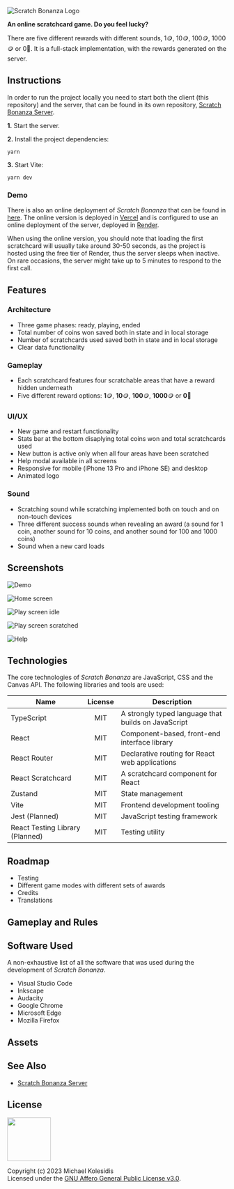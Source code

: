 ![Scratch Bonanza Logo](./public/assets/logo.png)

**An online scratchcard game. Do you feel lucky?**

There are five different rewards with different sounds, 1🪙, 10🪙, 100🪙, 1000🪙 or 0🍌. It is a full-stack implementation, with the rewards generated on the server.

## Instructions

In order to run the project locally you need to start both the client (this repository) and the server, that can be found in its own repository, [Scratch Bonanza Server](https://github.com/michaelkolesidis/scratch-bonanza-server).

**1.** Start the server.

**2.** Install the project dependencies:

```
yarn
```

**3.** Start Vite:

```
yarn dev
```

### Demo

There is also an online deployment of _Scratch Bonanza_ that can be found in [here](https://scratch-bonanza.vercel.app/). The online version is deployed in [Vercel](https://vercel.com/) and is configured to use an online deployment of the server, deployed in [Render](https://render.com/).

When using the online version, you should note that loading the first scratchcard will usually take around 30-50 seconds, as the project is hosted using the free tier of Render, thus the server sleeps when inactive. On rare occasions, the server might take up to 5 minutes to respond to the first call.

## Features

### Architecture

- Three game phases: ready, playing, ended
- Total number of coins won saved both in state and in local storage
- Number of scratchcards used saved both in state and in local storage
- Clear data functionality

### Gameplay

- Each scratchcard features four scratchable areas that have a reward hidden underneath
- Five different reward options: **1**🪙, **10**🪙, **100**🪙, **1000**🪙 or **0**🍌

### UI/UX

- New game and restart functionality
- Stats bar at the bottom disaplying total coins won and total scratchcards used
- New button is active only when all four areas have been scratched
- Help modal available in all screens
- Responsive for mobile (iPhone 13 Pro and iPhone SE) and desktop
- Animated logo

### Sound

- Scratching sound while scratching implemented both on touch and on non-touch devices
- Three different success sounds when revealing an award (a sound for 1 coin, another sound for 10 coins, and another sound for 100 and 1000 coins)
- Sound when a new card loads

## Screenshots

![Demo](./videos/demo.gif)

![Home screen](./screenshots/screenshot_0001.png)

![Play screen idle](./screenshots/screenshot_0002.png)

![Play screen scratched](./screenshots/screenshot_0003.png)

![Help](./screenshots/screenshot_0004.png)

## Technologies

The core technologies of _Scratch Bonanza_ are JavaScript, CSS and the Canvas API. The following libraries and tools are used:

| Name                            | License | Description                                         |
| ------------------------------- | :-----: | --------------------------------------------------- |
| TypeScript                      |   MIT   | A strongly typed language that builds on JavaScript |
| React                           |   MIT   | Component-based, front-end interface library        |
| React Router                    |   MIT   | Declarative routing for React web applications      |
| React Scratchcard               |   MIT   | A scratchcard component for React                   |
| Zustand                         |   MIT   | State management                                    |
| Vite                            |   MIT   | Frontend development tooling                        |
| Jest (Planned)                  |   MIT   | JavaScript testing framework                        |
| React Testing Library (Planned) |   MIT   | Testing utility                                     |

## Roadmap

- Testing
- Different game modes with different sets of awards
- Credits
- Translations

## Gameplay and Rules

## Software Used

A non-exhaustive list of all the software that was used during the development of _Scratch Bonanza_.

- Visual Studio Code
- Inkscape
- Audacity
- Google Chrome
- Microsoft Edge
- Mozilla Firefox

## Assets

## See Also

- [Scratch Bonanza Server](https://github.com/michaelkolesidis/scratch-bonanza-server)

## License

<a href="https://www.gnu.org/licenses/agpl-3.0.html"><img src="https://upload.wikimedia.org/wikipedia/commons/0/06/AGPLv3_Logo.svg" height="100px" /></a>

Copyright (c) 2023 Michael Kolesidis<br>
Licensed under the [GNU Affero General Public License v3.0](https://www.gnu.org/licenses/agpl-3.0.html).
